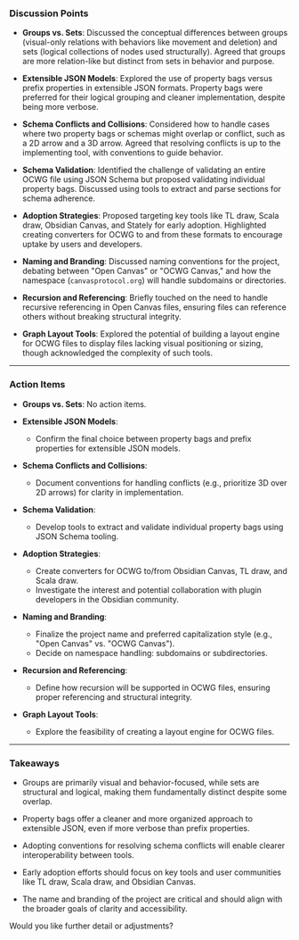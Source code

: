 ### **Discussion Points**

- **Groups vs. Sets**: Discussed the conceptual differences between groups (visual-only relations with behaviors like movement and deletion) and sets (logical collections of nodes used structurally). Agreed that groups are more relation-like but distinct from sets in behavior and purpose.

- **Extensible JSON Models**: Explored the use of property bags versus prefix properties in extensible JSON formats. Property bags were preferred for their logical grouping and cleaner implementation, despite being more verbose.

- **Schema Conflicts and Collisions**: Considered how to handle cases where two property bags or schemas might overlap or conflict, such as a 2D arrow and a 3D arrow. Agreed that resolving conflicts is up to the implementing tool, with conventions to guide behavior.

- **Schema Validation**: Identified the challenge of validating an entire OCWG file using JSON Schema but proposed validating individual property bags. Discussed using tools to extract and parse sections for schema adherence.

- **Adoption Strategies**: Proposed targeting key tools like TL draw, Scala draw, Obsidian Canvas, and Stately for early adoption. Highlighted creating converters for OCWG to and from these formats to encourage uptake by users and developers.

- **Naming and Branding**: Discussed naming conventions for the project, debating between "Open Canvas" or "OCWG Canvas," and how the namespace (`canvasprotocol.org`) will handle subdomains or directories.

- **Recursion and Referencing**: Briefly touched on the need to handle recursive referencing in Open Canvas files, ensuring files can reference others without breaking structural integrity.

- **Graph Layout Tools**: Explored the potential of building a layout engine for OCWG files to display files lacking visual positioning or sizing, though acknowledged the complexity of such tools.

---

### **Action Items**

- **Groups vs. Sets**: No action items.  

- **Extensible JSON Models**:
  - Confirm the final choice between property bags and prefix properties for extensible JSON models.  

- **Schema Conflicts and Collisions**: 
  - Document conventions for handling conflicts (e.g., prioritize 3D over 2D arrows) for clarity in implementation.  

- **Schema Validation**: 
  - Develop tools to extract and validate individual property bags using JSON Schema tooling.  

- **Adoption Strategies**: 
  - Create converters for OCWG to/from Obsidian Canvas, TL draw, and Scala draw.  
  - Investigate the interest and potential collaboration with plugin developers in the Obsidian community.  

- **Naming and Branding**: 
  - Finalize the project name and preferred capitalization style (e.g., "Open Canvas" vs. "OCWG Canvas").  
  - Decide on namespace handling: subdomains or subdirectories.  

- **Recursion and Referencing**:
  - Define how recursion will be supported in OCWG files, ensuring proper referencing and structural integrity.  

- **Graph Layout Tools**:
  - Explore the feasibility of creating a layout engine for OCWG files.  

---

### **Takeaways**

- Groups are primarily visual and behavior-focused, while sets are structural and logical, making them fundamentally distinct despite some overlap.  

- Property bags offer a cleaner and more organized approach to extensible JSON, even if more verbose than prefix properties.  

- Adopting conventions for resolving schema conflicts will enable clearer interoperability between tools.  

- Early adoption efforts should focus on key tools and user communities like TL draw, Scala draw, and Obsidian Canvas.  

- The name and branding of the project are critical and should align with the broader goals of clarity and accessibility.  

Would you like further detail or adjustments?